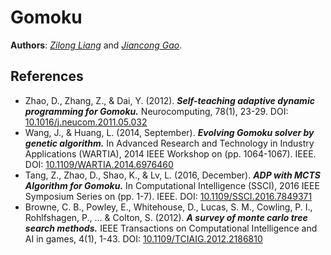 # Gomoku
**Authors**: _[Zilong Liang](https://github.com/zlliang)_ and _[Jiancong Gao](https://github.com/jianconggao)_.

## References
- Zhao, D., Zhang, Z., & Dai, Y. (2012). _**Self-teaching adaptive dynamic programming for Gomoku.**_ Neurocomputing, 78(1), 23-29. DOI: [10.1016/j.neucom.2011.05.032](https://doi.org/10.1016/j.neucom.2011.05.032)
- Wang, J., & Huang, L. (2014, September). _**Evolving Gomoku solver by genetic algorithm.**_ In Advanced Research and Technology in Industry Applications (WARTIA), 2014 IEEE Workshop on (pp. 1064-1067). IEEE. DOI: [10.1109/WARTIA.2014.6976460](https://doi.org/10.1109/WARTIA.2014.6976460)
- Tang, Z., Zhao, D., Shao, K., & Lv, L. (2016, December). _**ADP with MCTS Algorithm for Gomoku.**_ In Computational Intelligence (SSCI), 2016 IEEE Symposium Series on (pp. 1-7). IEEE. DOI: [10.1109/SSCI.2016.7849371](https://doi.org/10.1109/SSCI.2016.7849371)
- Browne, C. B., Powley, E., Whitehouse, D., Lucas, S. M., Cowling, P. I., Rohlfshagen, P., ... & Colton, S. (2012). _**A survey of monte carlo tree search methods.**_ IEEE Transactions on Computational Intelligence and AI in games, 4(1), 1-43. DOI: [10.1109/TCIAIG.2012.2186810](https://doi.org/10.1109/TCIAIG.2012.2186810)
